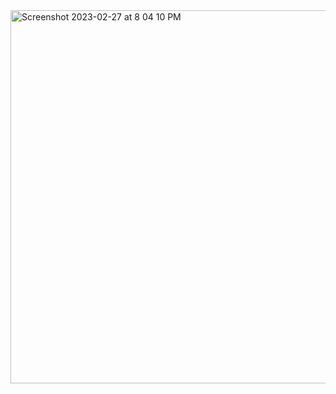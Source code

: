 <img width="597" alt="Screenshot 2023-02-27 at 8 04 10 PM" src="https://user-images.githubusercontent.com/111932301/221734045-08a9a516-d27c-4ede-9d6d-d1ab28edad5e.png">
